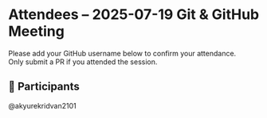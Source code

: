 # Attendees – 2025-07-19 Git & GitHub Meeting

Please add your GitHub username below to confirm your attendance.  
Only submit a PR if you attended the session.

## 👥 Participants


@akyurekridvan2101
